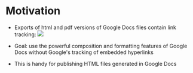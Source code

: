 # Motivation

* Exports of html and pdf versions of Google Docs files contain link tracking:
![](gdoc-hyperlink-example.png)

* Goal: use the powerful composition and formatting features of Google Docs without Google's tracking of embedded hyperlinks
* This is handy for publishing HTML files generated in Google Docs